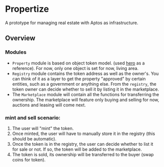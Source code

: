 # Propertize
A prototype for managing real estate with Aptos as infrastructure.

## Overview
### Modules
- `Property` module is based on object token model. (used [hero](https://github.com/aptos-labs/aptos-core/blob/main/aptos-move/move-examples/token_objects/hero/sources/hero.move) as a reference). For now, only one object is set for now, living area.
- `Registry` module contains the token address as well as the owner's. You can think of it as a layer to get the property "approved" by certain entities, such as a government or anything else. From the `registry`, the token owner can decide whether to sell it by listing it in the marketplace.
- The `Marketplace` module will contain all the functions for transferring the ownership. The marketplace will feature only buying and selling for now, auctions and leasing will come next.

### mint and sell scenario:
1. The user will "mint" the token. 
2. Once minted, the user will have to manually store it in the registry (this should be automatic). 
3. Once the token is in the registry, the user can decide whether to list it for sale or not. If so, the token will be added to the marketplace. 
4. The token is sold, its ownership will be transferred to the buyer (swap coins for token).


